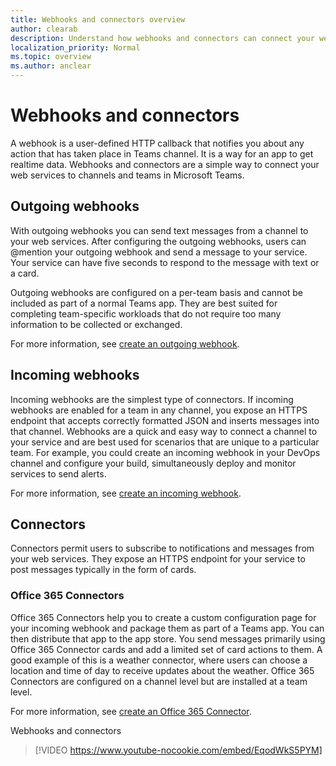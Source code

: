 ```yaml
---
title: Webhooks and connectors overview
author: clearab
description: Understand how webhooks and connectors can connect your web services to the Teams client.
localization_priority: Normal
ms.topic: overview
ms.author: anclear
---
```

# Webhooks and connectors

A webhook is a user-defined HTTP callback that notifies you about any action that has taken place in Teams channel. It is a way for an app to get realtime data. Webhooks and connectors are a simple way to connect your web services to channels and teams in Microsoft Teams.

## Outgoing webhooks

With outgoing webhooks you can send text messages from a channel to your web services. After configuring the outgoing webhooks, users can @mention your outgoing webhook and send a message to your service. Your service can have five seconds to respond to the message with text or a card.

Outgoing webhooks are configured on a per-team basis and cannot be included as part of a normal Teams app. They are best suited for completing team-specific workloads that do not require too many information to be collected or exchanged.

For more information, see [create an outgoing webhook](~/webhooks-and-connectors/how-to/add-outgoing-webhook.md).

## Incoming webhooks

Incoming webhooks are the simplest type of connectors. If incoming webhooks are enabled for a team in any channel, you expose an HTTPS endpoint that accepts correctly formatted JSON and inserts messages into that channel. Webhooks are a quick and easy way to connect a channel to your service and are best used for scenarios that are unique to a particular team. For example, you could create an incoming webhook in your DevOps channel and configure your build, simultaneously deploy and monitor services to send alerts.

For more information, see [create an incoming webhook](~/webhooks-and-connectors/how-to/add-incoming-webhook.md).

## Connectors

Connectors permit users to subscribe to notifications and messages from your web services. They expose an HTTPS endpoint for your service to post messages typically in the form of cards.

### Office 365 Connectors

Office 365 Connectors help you to create a custom configuration page for your incoming webhook and package them as part of a Teams app. You can then distribute that app to the app store. You send messages primarily using Office 365 Connector cards and add a limited set of card actions to them. A good example of this is a weather connector, where users can choose a location and time of day to receive updates about the weather. Office 365 Connectors are configured on a channel level but are installed at a team level.

For more information, see [create an Office 365 Connector](~/webhooks-and-connectors/how-to/connectors-creating.md).

Webhooks and connectors
> [!VIDEO https://www.youtube-nocookie.com/embed/EqodWkS5PYM]